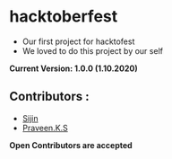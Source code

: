 # hacktoberfest

- Our first project for hacktofest 
- We loved to do this project by our self 

**Current Version: 1.0.0 (1.10.2020)**

## Contributors :

- [Sijin](https://github.com/sijinempire005/)
- [Praveen.K.S](https://github.com/lightningsarp)

**Open Contributors are accepted**

